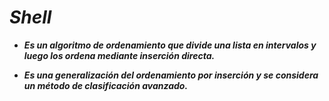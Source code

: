 # **_Shell_**

- **_Es un algoritmo de ordenamiento que divide una lista en intervalos y luego los ordena mediante inserción directa._**
  
- **_Es una generalización del ordenamiento por inserción y se considera un método de clasificación avanzado._** 
